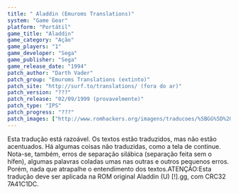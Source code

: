 ```yaml
---
title: " Aladdin (Emuroms Translations)"
system: "Game Gear"
platform: "Portátil"
game_title: "Aladdin"
game_category: "Ação"
game_players: "1"
game_developer: "Sega"
game_publisher: "Sega"
game_release_date: "1994"
patch_author: "Darth Vader"
patch_group: "Emuroms Translations (extinto)"
patch_site: "http://surf.to/translations/ (fora do ar)"
patch_version: "???"
patch_release: "02/09/1999 (provavelmente)"
patch_type: "IPS"
patch_progress: "???"
patch_images: ["http://www.romhackers.org/imagens/traducoes/%5BGG%5D%20Aladdin%20-%20Emuroms%20-%201.png","http://www.romhackers.org/imagens/traducoes/%5BGG%5D%20Aladdin%20-%20Emuroms%20-%202.png","http://www.romhackers.org/imagens/traducoes/%5BGG%5D%20Aladdin%20-%20Emuroms%20-%203.png"]
---
```

Esta tradução está razoável. Os textos estão traduzidos, mas não estão acentuados. Há algumas coisas não traduzidas, como a tela de continue. Nota-se, também, erros de separação silábica (separação feita sem o hífen), algumas palavras coladas umas nas outras e outros pequenos erros. Porém, nada que atrapalhe o entendimento dos textos.ATENÇÃO:Esta tradução deve ser aplicada na ROM original Aladdin (U) [!].gg, com CRC32 7A41C1DC.